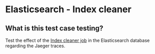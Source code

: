 # Elasticsearch - Index cleaner
## What is this test case testing?

Test the effect of the [Index cleaner job](https://www.jaegertracing.io/docs/latest/operator/#elasticsearch-index-lifecycle-management)
in the Elasticsearch database regarding the Jaeger traces.
